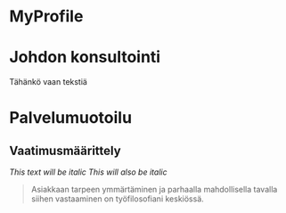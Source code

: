 # MyProfile
# Johdon konsultointi
Tähänkö vaan tekstiä
# Palvelumuotoilu
## Vaatimusmäärittely
*This text will be italic*
_This will also be italic_
> Asiakkaan tarpeen ymmärtäminen ja 
> parhaalla mahdollisella tavalla siihen vastaaminen on
> työfilosofiani keskiössä.
